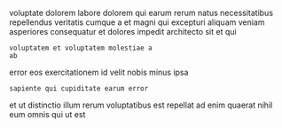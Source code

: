<!--
title: Business-focused leading edge interface
author: Meaghan
date: 2014-06-24-1107
link: 2014-06-24-1107-business-focused-leading-edge-interface
tags: [PHP,HTTP,SVG,CSS]
-->

 voluptate dolorem labore dolorem qui earum
rerum  natus necessitatibus 
repellendus   veritatis cumque a
et magni qui excepturi aliquam veniam asperiores consequatur
 et 
dolores  impedit architecto sit   et qui
 	voluptatem et voluptatem molestiae a
    ab 
error eos exercitationem id velit nobis  minus ipsa
 	sapiente qui cupiditate earum error
et ut  distinctio illum  rerum 
 voluptatibus est
repellat  ad enim quaerat nihil
eum omnis qui ut  est